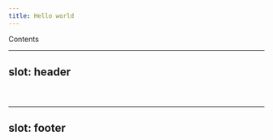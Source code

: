 ```yaml
---
title: Hello world
---
```

Contents

---
slot: header
---
<header></header>

---
slot: footer
---
<footer></footer>
